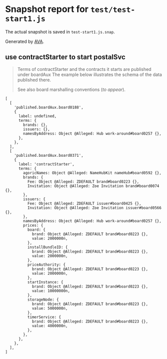 # Snapshot report for `test/test-start1.js`

The actual snapshot is saved in `test-start1.js.snap`.

Generated by [AVA](https://avajs.dev).

## use contractStarter to start postalSvc

> Terms of contractStarter and the contracts it starts are published under boardAux
> The example below illustrates the schema of the data published there.
> 
> See also board marshalling conventions (_to appear_).

    [
      [
        'published.boardAux.board0188',
        {
          label: undefined,
          terms: {
            brands: {},
            issuers: {},
            namesByAddress: Object @Alleged: Hub work-around#board0257 {},
          },
        },
      ],
      [
        'published.boardAux.board0371',
        {
          label: 'contractStarter',
          terms: {
            agoricNames: Object @Alleged: NameHubKit nameHub#board0592 {},
            brands: {
              Fee: Object @Alleged: ZDEFAULT brand#board0223 {},
              Invitation: Object @Alleged: Zoe Invitation brand#board0074 {},
            },
            issuers: {
              Fee: Object @Alleged: ZDEFAULT issuer#board0425 {},
              Invitation: Object @Alleged: Zoe Invitation issuer#board0566 {},
            },
            namesByAddress: Object @Alleged: Hub work-around#board0257 {},
            prices: {
              board: {
                brand: Object @Alleged: ZDEFAULT brand#board0223 {},
                value: 2000000n,
              },
              installBundleID: {
                brand: Object @Alleged: ZDEFAULT brand#board0223 {},
                value: 2000000n,
              },
              priceAuthority: {
                brand: Object @Alleged: ZDEFAULT brand#board0223 {},
                value: 2000000n,
              },
              startInstance: {
                brand: Object @Alleged: ZDEFAULT brand#board0223 {},
                value: 10000000n,
              },
              storageNode: {
                brand: Object @Alleged: ZDEFAULT brand#board0223 {},
                value: 5000000n,
              },
              timerService: {
                brand: Object @Alleged: ZDEFAULT brand#board0223 {},
                value: 4000000n,
              },
            },
          },
        },
      ],
    ]
